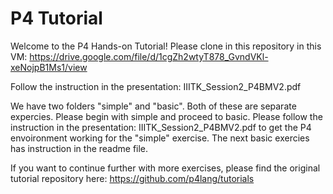 # P4 Tutorial

Welcome to the P4 Hands-on Tutorial! Please clone in this repository in this VM: https://drive.google.com/file/d/1cgZh2wtyT878_GvndVKl-xeNojpB1Ms1/view

Follow the instruction in the presentation: IIITK_Session2_P4BMV2.pdf

We have two folders "simple" and "basic". Both of these are separate expercies. Please begin with simple and proceed to basic. Please follow the instruction in the presentation: IIITK_Session2_P4BMV2.pdf to get the P4 envoironment working for the "simple" exercise. The next basic exercies has instruction in the readme file.

If you want to continue further with more exercises, please find the original tutorial repository here: https://github.com/p4lang/tutorials